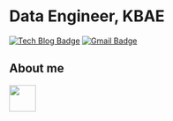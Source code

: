 # Data Engineer, KBAE
[![Tech Blog Badge](http://img.shields.io/badge/-Tech%20blog-black?style=flat-square&logo=github&link=https://www.notion.so/kbae/Data-Engineer-KBAE-31be595f3e4b4c86a005ac9d86825859)](https://kbae.notion.site/kbae/Data-Engineer-KBAE-31be595f3e4b4c86a005ac9d86825859)
[![Gmail Badge](https://img.shields.io/badge/Gmail-d14836?style=flat-square&logo=Gmail&logoColor=white&link=mailto:cok2117@gmail.com)](mailto:cok2117@gmail.com)

## About me
<a href="https://www.notion.so/kbae/Hello-My-name-is-KBAE-93880f828cc344e4b910eb3f7255e050"><img src="https://user-images.githubusercontent.com/76417472/183004164-1111b575-5da6-4779-8c76-5f639c7c8c90.svg" width="48"></a>





<!-- [![Anurag's github stats](https://github-readme-stats.vercel.app/api?username=kbae1230)](https://github.com/anuraghazra/github-readme-stats) -->
